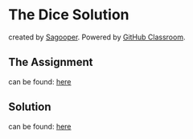 # The Dice Solution
created by [Sagooper](https://github.com/sagooper). Powered by [GitHub Classroom](https://classroom.github.com).

## The Assignment
can be found: 
[here](https://github.com/KD-Python-Training-Program/the-dice-sagooper-solution/blob/master/Assignment.md)

## Solution
can be found: 
[here](https://github.com/KD-Python-Training-Program/the-dice-sagooper-solution/blob/master/The_Dice-Solution.ipynb)
